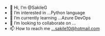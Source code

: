 - 👋 Hi, I’m @SakileG
- 👀 I’m interested in ...Python language
- 🌱 I’m currently learning ...Azure DevOps
- 💞️ I’m looking to collaborate on ...
- 📫 How to reach me ...sakile10@hotmail.com

<!---
SakileG/SakileG is a ✨ special ✨ repository because its `README.md` (this file) appears on your GitHub profile.
You can click the Preview link to take a look at your changes.
--->
